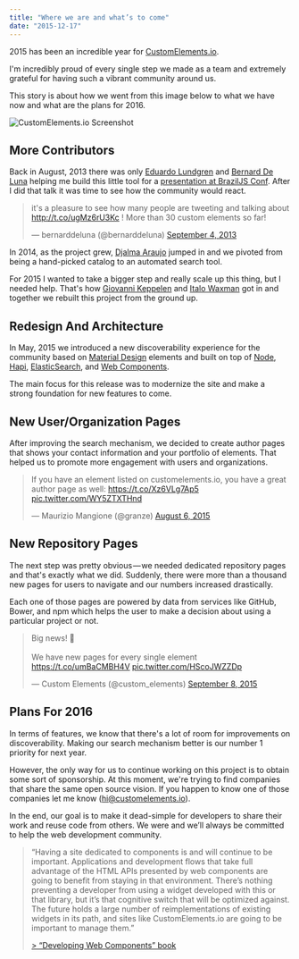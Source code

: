```yaml
---
title: "Where we are and what’s to come"
date: "2015-12-17"
---
```


2015 has been an incredible year for [CustomElements.io](https://customelements.io/).

I'm incredibly proud of every single step we made as a team and extremely grateful for having such a vibrant community around us.

This story is about how we went from this image below to what we have now and what are the plans for 2016.

![CustomElements.io Screenshot](https://d262ilb51hltx0.cloudfront.net/max/2000/1*Dvp1CosOv-pSn37WaKo9Hg.png)

## More Contributors

Back in August, 2013 there was only [Eduardo Lundgren](https://twitter.com/eduardolundgren) and [Bernard De Luna](https://twitter.com/bernarddeluna) helping me build this little tool for a [presentation at BrazilJS Conf](https://youtu.be/7Q0-E_rZ_Cc?t=2101). After I did that talk it was time to see how the community would react.

<blockquote class="twitter-tweet" data-lang="en"><p lang="en" dir="ltr">it&#39;s a pleasure to see how many people are tweeting and talking about <a href="http://t.co/ugMz6rU3Kc">http://t.co/ugMz6rU3Kc</a> ! More than 30 custom elements so far!</p>&mdash; bernarddeluna (@bernarddeluna) <a href="https://twitter.com/bernarddeluna/status/375317874447237120">September 4, 2013</a></blockquote>

In 2014, as the project grew, [Djalma Araujo](https://twitter.com/djalmaaraujo) jumped in and we pivoted from being a hand-picked catalog to an automated search tool.

For 2015 I wanted to take a bigger step and really scale up this thing, but I needed help. That's how [Giovanni Keppelen](https://twitter.com/keppelen) and [Italo Waxman](https://twitter.com/italowaxman) got in and together we rebuilt this project from the ground up.

## Redesign And Architecture

In May, 2015 we introduced a new discoverability experience for the community based on [Material Design](https://www.google.com/design/spec/material-design/introduction.html) elements and built on top of [Node](https://nodejs.org/), [Hapi](http://hapijs.com/), [ElasticSearch](https://www.elastic.co/), and [Web Components](http://webcomponents.org/).

The main focus for this release was to modernize the site and make a strong foundation for new features to come.

## New User/Organization Pages

After improving the search mechanism, we decided to create author pages that shows your contact information and your portfolio of elements. That helped us to promote more engagement with users and organizations.

<blockquote class="twitter-tweet" data-lang="en"><p lang="en" dir="ltr">If you have an element listed on customelements.io, you have a great author page as well: <a href="https://t.co/Xz6VLg7Ap5">https://t.co/Xz6VLg7Ap5</a> <a href="http://t.co/WY5ZTXTHnd">pic.twitter.com/WY5ZTXTHnd</a></p>&mdash; Maurizio Mangione (@granze) <a href="https://twitter.com/granze/status/629316022072397825">August 6, 2015</a></blockquote>

## New Repository Pages

The next step was pretty obvious — we needed dedicated repository pages and that's exactly what we did. Suddenly, there were more than a thousand new pages for users to navigate and our numbers increased drastically.

Each one of those pages are powered by data from services like GitHub, Bower, and npm which helps the user to make a decision about using a particular project or not.

<blockquote class="twitter-tweet" data-lang="en"><p lang="en" dir="ltr">Big news! 🎈<br><br>We have new pages for every single element <a href="https://t.co/umBaCMBH4V">https://t.co/umBaCMBH4V</a> <a href="http://t.co/HScoJWZZDp">pic.twitter.com/HScoJWZZDp</a></p>&mdash; Custom Elements (@custom_elements) <a href="https://twitter.com/custom_elements/status/641307814430945281">September 8, 2015</a></blockquote>

## Plans For 2016

In terms of features, we know that there's a lot of room for improvements on discoverability. Making our search mechanism better is our number 1 priority for next year.

However, the only way for us to continue working on this project is to obtain some sort of sponsorship. At this moment, we're trying to find companies that share the same open source vision. If you happen to know one of those companies let me know (hi@customelements.io).

In the end, our goal is to make it dead-simple for developers to share their work and reuse code from others. We were and we’ll always be committed to help the web development community.

> “Having a site dedicated to components is and will continue to be important. Applications and development flows that take full advantage of the HTML APIs presented by web components are going to benefit from staying in that environment. There’s nothing preventing a developer from using a widget developed with this or that library, but it’s that cognitive switch that will be optimized against. The future holds a large number of reimplementations of existing widgets in its path, and sites like CustomElements.io are going to be important to manage them.”
>
> [> “Developing Web Components” book](https://books.google.com/books?id=7mvIBgAAQBAJ&pg=PA225&lpg=PA225&dq=customelements.io+zenorocha.com&source=bl&ots=O5QG-cKr5r&sig=XA-hkqGpkbBbtqTVlphq64FZTx8&hl=en&sa=X&ved=0ahUKEwjat93Ox-HJAhVHxGMKHSSLCq44ChDoAQgyMAQ#v=onepage&q=customelements.io%20zenorocha.com&f=false)

<script async src="//platform.twitter.com/widgets.js" charset="utf-8"></script>
